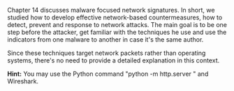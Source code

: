 Chapter 14 discusses malware focused network signatures. In short, we studied how to develop effective network-based countermeasures, how to detect, prevent and response to network attacks.
The main goal is to be one step before the attacker, get familiar with the techniques he use and use the indicators from one malware to another in case it's the same author.

Since these techniques target network packets rather than operating systems, there's no need to provide a detailed explanation in this context.

**Hint:**
You may use the Python command "python -m http.server <Port>" and Wireshark.
